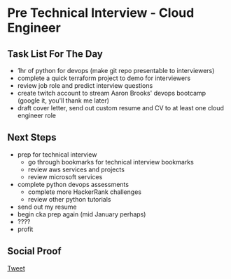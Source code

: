 
# Pre Technical Interview - Cloud Engineer

## Task List For The Day

- 1hr of python for devops (make git repo presentable to interviewers)
- complete a quick terraform project to demo for interviewers
- review job role and predict interview questions
- create twitch account to stream Aaron Brooks' devops bootcamp (google it, you'll thank me later)
- draft cover letter, send out custom resume and CV to at least one cloud engineer role

## Next Steps

- prep for technical interview
    - go through bookmarks for technical interview bookmarks
    - review aws services and projects
    - review microsoft services
- complete python devops assessments
    - complete more HackerRank challenges
    - review other python tutorials
- send out my resume
- begin cka prep again (mid January perhaps)
- ????
- profit

## Social Proof

[Tweet]()